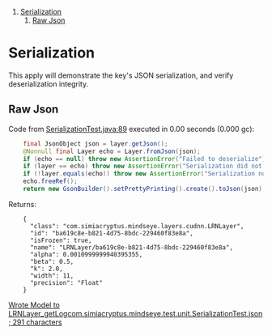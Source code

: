 1. [Serialization](#p-0)
   1. [Raw Json](#p-2)

# <a id="p-0"></a>Serialization
<a id="p-1"></a>This apply will demonstrate the key's JSON serialization, and verify deserialization integrity.

## <a id="p-2"></a>Raw Json
<a id="p-3"></a>Code from [SerializationTest.java:89](https://github.com/SimiaCryptus/mindseye-test/tree/444256810c541076ac97c4437963f8489a719862/src/main/java/com/simiacryptus/mindseye/test/unit/SerializationTest.java#L89) executed in 0.00 seconds (0.000 gc): 
```java
    final JsonObject json = layer.getJson();
    @Nonnull final Layer echo = Layer.fromJson(json);
    if (echo == null) throw new AssertionError("Failed to deserialize");
    if (layer == echo) throw new AssertionError("Serialization did not copy");
    if (!layer.equals(echo)) throw new AssertionError("Serialization not equal");
    echo.freeRef();
    return new GsonBuilder().setPrettyPrinting().create().toJson(json);
```

<a id="p-4"></a>Returns: 

```
    {
      "class": "com.simiacryptus.mindseye.layers.cudnn.LRNLayer",
      "id": "ba619c8e-b821-4d75-8bdc-229460f83e8a",
      "isFrozen": true,
      "name": "LRNLayer/ba619c8e-b821-4d75-8bdc-229460f83e8a",
      "alpha": 0.0010999999940395355,
      "beta": 0.5,
      "k": 2.0,
      "width": 11,
      "precision": "Float"
    }
```



<a id="p-5"></a>[Wrote Model to LRNLayer_getLogcom.simiacryptus.mindseye.test.unit.SerializationTest.json; 291 characters](etc/LRNLayer_getLogcom.simiacryptus.mindseye.test.unit.SerializationTest.json)

<a id="p-6"></a>
